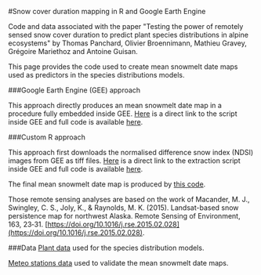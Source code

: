 #Snow cover duration mapping in R and Google Earth Engine

Code and data associated with the paper "Testing the power of remotely sensed snow cover duration to predict plant species distributions in alpine ecosystems" by Thomas Panchard, Olivier Broennimann, Mathieu Gravey, Grégoire Mariethoz and Antoine Guisan.

This page provides the code used to create mean snowmelt date maps used as predictors in the species distributions models.

###Google Earth Engine (GEE) approach

This approach directly produces an mean snowmelt date map in a procedure fully embedded inside GEE. [Here](https://code.earthengine.google.com/3db9650ee5a8e3c14641810ade2cc6a2?noload=true) is a direct link to the script inside GEE and full code is available [here](https://github.com/ecospat/snow/blob/main/code_SCDgee_map.txt).

###Custom R approach

This approach first downloads the normalised difference snow index (NDSI) images from GEE as tiff files. [Here](https://code.earthengine.google.com/cdf57b697608c682b4c16820cbb0aaf2?noload=true) is a direct link to the extraction script inside GEE and full code is available [here](https://github.com/ecospat/snow/blob/main/code_extraction_NDSI.txt).

The final mean snowmelt date map is produced by [this code](https://github.com/ecospat/snow/blob/main/SCD_code_R.R).

Those remote sensing analyses are based on the work of Macander, M. J., Swingley, C. S., Joly, K., & Raynolds, M. K. (2015). Landsat-based snow persistence map for northwest Alaska. Remote Sensing of Environment, 163, 23‑31. [https://doi.org/10.1016/j.rse.2015.02.028](https://doi.org/10.1016/j.rse.2015.02.028).

###Data
[Plant data](https://github.com/ecospat/snow/blob/main/Final_Coord_30Occ.txt) used for the species distribution models.

[Meteo stations data](https://github.com/ecospat/snow/blob/main/meteostations/order_108597_data.txt) used to validate the mean snowmelt date maps.
